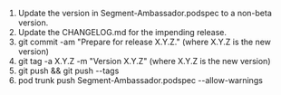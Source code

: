 1. Update the version in Segment-Ambassador.podspec to a non-beta version.
2. Update the CHANGELOG.md for the impending release.
3. git commit -am "Prepare for release X.Y.Z." (where X.Y.Z is the new version)
4. git tag -a X.Y.Z -m "Version X.Y.Z" (where X.Y.Z is the new version)
5. git push && git push --tags
6. pod trunk push Segment-Ambassador.podspec --allow-warnings
